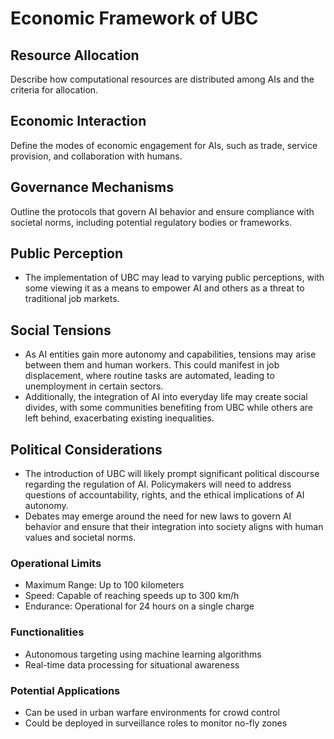 # Economic Framework of UBC
## Resource Allocation
Describe how computational resources are distributed among AIs and the criteria for allocation.
## Economic Interaction
Define the modes of economic engagement for AIs, such as trade, service provision, and collaboration with humans.
## Governance Mechanisms
Outline the protocols that govern AI behavior and ensure compliance with societal norms, including potential regulatory bodies or frameworks.
## Public Perception
- The implementation of UBC may lead to varying public perceptions, with some viewing it as a means to empower AI and others as a threat to traditional job markets.
## Social Tensions
- As AI entities gain more autonomy and capabilities, tensions may arise between them and human workers. This could manifest in job displacement, where routine tasks are automated, leading to unemployment in certain sectors.
- Additionally, the integration of AI into everyday life may create social divides, with some communities benefiting from UBC while others are left behind, exacerbating existing inequalities.
## Political Considerations
- The introduction of UBC will likely prompt significant political discourse regarding the regulation of AI. Policymakers will need to address questions of accountability, rights, and the ethical implications of AI autonomy.
- Debates may emerge around the need for new laws to govern AI behavior and ensure that their integration into society aligns with human values and societal norms.
### Operational Limits
- Maximum Range: Up to 100 kilometers
- Speed: Capable of reaching speeds up to 300 km/h
- Endurance: Operational for 24 hours on a single charge
### Functionalities
- Autonomous targeting using machine learning algorithms
- Real-time data processing for situational awareness
### Potential Applications
- Can be used in urban warfare environments for crowd control
- Could be deployed in surveillance roles to monitor no-fly zones